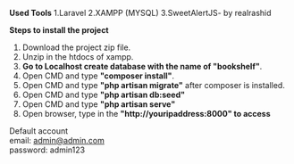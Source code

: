 **Used Tools**
1.Laravel
2.XAMPP (MYSQL)
3.SweetAlertJS- by realrashid

**Steps to install the project**
1. Download the project zip file.
2. Unzip in the htdocs of xampp.
3. **Go to Localhost create database with the name of "bookshelf"**.
4. Open CMD and type **"composer install"**.
5. Open CMD and type **"php artisan migrate"** after composer is installed.
6. Open CMD and type **"php artisan db:seed"**
7. Open CMD and type **"php artisan serve"**
8. Open browser, type in the **"http://youripaddress:8000" to access**

Default account  
email: admin@admin.com  
password: admin123
